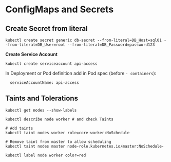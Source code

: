 # ConfigMaps and Secrets


## Create Secret from literal
```
kubectl create secret generic db-secret --from-literal=DB_Host=sql01 --from-literal=DB_User=root --from-literal=DB_Password=password123
```

**Create Service Account**
```
kubectl create serviceaccount api-access
```

In Deployment or Pod definition add in Pod spec (before `- containers`):
```
  serviceAccountName: api-access
```

## Taints and Tolerations

```
kubectl get nodes --show-labels

kubectl describe node worker # and check Taints

# Add taints
kubectl taint nodes worker role=core-worker:NoSchedule

# Remove taint from master to allow scheduling
kubectl taint nodes master node-role.kubernetes.io/master:NoSchedule-

kubectl label node worker color=red
```
